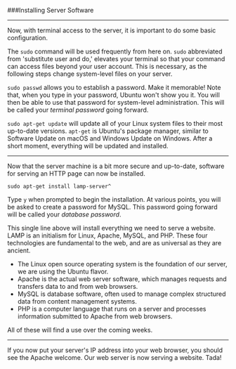 ###Installing Server Software

-----

Now, with terminal access to the server, it is important to do some basic configuration.

The `sudo` command will be used frequently from here on. `sudo` abbreviated from 'substitute user and do,' elevates your terminal so that your command can access files beyond your user account. This is necessary, as the following steps change system-level files on your server.

`sudo passwd` allows you to establish a password. Make it memorable! Note that, when you type in your password, Ubuntu won't show you it. You will then be able to use that password for system-level administration. This will be called your *terminal password* going forward.

`sudo apt-get update` will update all of your Linux system files to their most up-to-date versions. `apt-get` is Ubuntu's package manager, similar to Software Update on macOS and Windows Update on Windows. After a short moment, everything will be updated and installed.

-----

Now that the server machine is a bit more secure and up-to-date, software for serving an HTTP page can now be installed.

`sudo apt-get install lamp-server^`

Type `y` when prompted to begin the installation. At various points, you will be asked to create a password for MySQL. This password going forward will be called your *database password*.

This single line above will install everything we need to serve a website. LAMP is an initialism for Linux, Apache, MySQL, and PHP. These four technologies are fundamental to the web, and are as universal as they are ancient.

- The Linux open source operating system is the foundation of our server, we are using the Ubuntu flavor.
- Apache is the actual web server software, which manages requests and transfers data to and from web browsers.
- MySQL is database software, often used to manage complex structured data from content management systems.
- PHP is a computer language that runs on a server and processes information submitted to Apache from web browsers.

All of these will find a use over the coming weeks.

-----

If you now put your server's IP address into your web browser, you should see the Apache welcome. Our web server is now serving a website. Tada!

